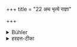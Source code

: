 +++
title = "22 अथ भृत्ये राज्ञा"

+++

<details><summary>Bühler</summary>

22. Afterwards the king must support (such women and damsels),
</details>

<details><summary>हरदत्त-टीका</summary>

## सूत्रम्
अथ भृत्ये राज्ञा ॥ २२ ॥  
### टिप्पनी
अथ सन्निपानात्प्रभृति ते परदारकुमार्यौ राज्ञा भृत्ये ग्रासाच्छादनप्रदानेन भर्तव्ये ॥ २२ ॥
</details>
